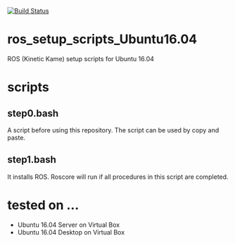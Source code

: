 [![Build Status](https://travis-ci.org/ryuichiueda/ros_setup_scripts_Ubuntu16.04_server.svg?branch=master)](https://travis-ci.org/ryuichiueda/ros_setup_scripts_Ubuntu16.04_server)


# ros_setup_scripts_Ubuntu16.04

ROS (Kinetic Kame) setup scripts for Ubuntu 16.04

# scripts

## step0.bash

A script before using this repository. The script can be used by copy and paste.

## step1.bash

It installs ROS. Roscore will run if all procedures in this script are completed.

# tested on ...

* Ubuntu 16.04 Server on Virtual Box
* Ubuntu 16.04 Desktop on Virtual Box
